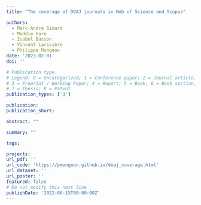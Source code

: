 ```yaml
---
title: "The coverage of DOAJ journals in Web of Science and Scopus"

authors:
  - Marc-André Simard
  - Maddie Hare
  - Isabel Basson
  - Vincent Larivière
  - Philippe Mongeon
date: '2023-02-01'
doi: ''

# Publication type.
# Legend: 0 = Uncategorized; 1 = Conference paper; 2 = Journal article;
# 3 = Preprint / Working Paper; 4 = Report; 5 = Book; 6 = Book section;
# 7 = Thesis; 8 = Patent
publication_types: ['3']

publication: 
publication_short: 

abstract: ""

summary: ""

tags:

projects:
url_pdf: ''
url_code: 'https://pmongeon.github.io/doaj_coverage.html'
url_dataset: ''
url_poster: ''
featured: false
# Do not modify this next line
publishDate: '2022-06-15T00:00:00Z'
---
```

